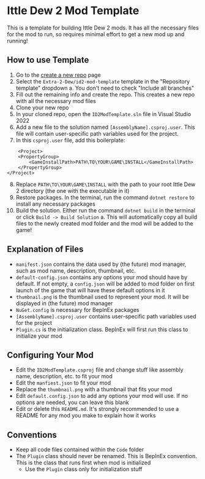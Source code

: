 # Ittle Dew 2 Mod Template

This is a template for building Ittle Dew 2 mods. It has all the necessary files for the mod to run, so requires minimal effort to get a new mod up and running!

## How to use Template
1. Go to the [create a new repo](https://github.com/new) page
2. Select the `Extra-2-Dew/id2-mod-template` template in the "Repository template" dropdown
    a. You don't need to check "Include all branches"
3. Fill out the remaining info and create the repo. This creates a new repo with all the necessary mod files
4. Clone your new repo
5. In your cloned repo, open the `ID2ModTemplate.sln` file in Visual Studio 2022
6. Add a new file to the solution named `[AssemblyName].csproj.user`. This file will contain user-specific path variables used for the project.
7. In this `csproj.user` file, add this boilerplate:
```
    <Project>
	<PropertyGroup>
		<GameInstallPath>PATH\TO\YOUR\GAME\INSTALL</GameInstallPath>
	</PropertyGroup>
</Project>
```
8. Replace `PATH\TO\YOUR\GAME\INSTALL` with the path to your root Ittle Dew 2 directory (the one with the executable in it)
9. Restore packages. In the terminal, run the command `dotnet restore` to install any necessary packages
10. Build the solution. Either run the command `dotnet build` in the terminal or click `Build -> Build Solution`
    a. This will automatically copy all build files to the newly created mod folder and the mod will be added to the game!

## Explanation of Files
- `manifest.json` contains the data used by (the future) mod manager, such as mod name, description, thumbnail, etc.
- `default-config.json` contains any options your mod should have by default. If not empty, a `config.json` will be added to mod folder on first launch of the game that will have these default options in it
- `thumbnail.png` is the thumbnail used to represent your mod. It will be displayed in (the future) mod manager
- `NuGet.config` is necessary for BepInEx packages
- `[AssemblyName].csproj.user` contains user-specific path variables used for the project
- `Plugin.cs` is the initialization class. BepInEx will first run this class to initialize your mod

## Configuring Your Mod
- Edit the `ID2ModTemplate.csproj` file and change stuff like assembly name, description, etc. to fit your mod
- Edit the `manfiest.json` to fit your mod
- Replace the `thumbnail.png` with a thumbnail that fits your mod
- Edit `default.config.json` to add any options your mod will use. If no options are needed, you can leave this blank
- Edit or delete this `README.md`. It's strongly recommended to use a README for any mod you make to explain how it works

## Conventions
- Keep all code files contained within the `Code` folder
- The `Plugin` class should never be renamed. This is BepInEx convention. This is the class that runs first when mod is initialized
    - Use the `Plugin` class only for initialization stuff